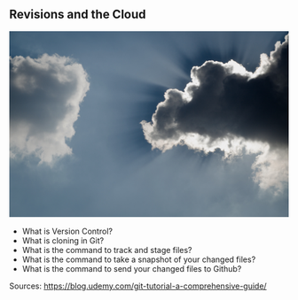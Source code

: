 ## Revisions and the Cloud

![Alt text](outdoor-shot-of-blue-sky-and-clouds-and-sun-behind-2022-08-18-06-04-31-utc.JPG)
+ What is Version Control?
+ What is cloning in Git?
+ What is the command to track and stage files?
+ What is the command to take a snapshot of your changed files?
+ What is the command to send your changed files to Github?

Sources: https://blog.udemy.com/git-tutorial-a-comprehensive-guide/


